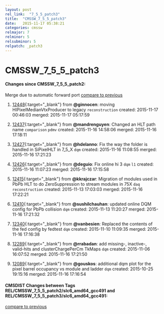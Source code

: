 ```yaml
---
layout: post
rel_link:  "7_5_5_patch3"
title:  "CMSSW_7_5_5_patch3"
date:   2015-11-17 05:38:21
categories: cmssw
relmajor: 7
relminor: 5
relsubminor: 5
relpatch: _patch3
---
```


# CMSSW_7_5_5_patch3
#### Changes since CMSSW_7_5_5_patch2:

<span class="glyphicon glyphicon-arrow-right"></span> Merge due to automatic forward port
[compare to previous](https://github.com/cms-sw/cmssw/compare/CMSSW_7_5_5_patch2...CMSSW_7_5_5_patch3)



1. [12448](http://github.com/cms-sw/cmssw/pull/12448){:target="_blank"}  from **@ginnocen**: moving HIPixelMedianVtxProducer to legacy `reconstruction`  created: 2015-11-17 00:46:03 merged: 2015-11-17 05:17:59

2. [12437](http://github.com/cms-sw/cmssw/pull/12437){:target="_blank"}  from **@mandrenguyen**: Changed an HLT path name `comparison`  `pdmv`  created: 2015-11-16 14:58:06 merged: 2015-11-16 17:18:11

3. [12427](http://github.com/cms-sw/cmssw/pull/12427){:target="_blank"}  from **@hdelanno**: Fix the way the folder is handled in SiPixelHLT in 7_5_X `dqm`  created: 2015-11-16 11:08:55 merged: 2015-11-16 17:21:23

4. [12426](http://github.com/cms-sw/cmssw/pull/12426){:target="_blank"}  from **@deguio**: Fix online hi 3 `dqm`  `l1`  created: 2015-11-16 11:07:23 merged: 2015-11-16 17:15:58

5. [12415](http://github.com/cms-sw/cmssw/pull/12415){:target="_blank"}  from **@kkrajczar**: Migration of modules used in PbPb HLT to do ZeroSuppression to stream modules in 75X `daq`  `reconstruction`  created: 2015-11-13 17:03:03 merged: 2015-11-16 17:22:21

6. [12410](http://github.com/cms-sw/cmssw/pull/12410){:target="_blank"}  from **@sushilchauhan**: updated online DQM config for PbPb collision `dqm`  created: 2015-11-13 11:20:27 merged: 2015-11-16 17:21:32

7. [12340](http://github.com/cms-sw/cmssw/pull/12340){:target="_blank"}  from **@vanbesien**: Replaced the contents of the fed config by fedtest `dqm`  created: 2015-11-10 11:09:35 merged: 2015-11-16 17:16:38

8. [12289](http://github.com/cms-sw/cmssw/pull/12289){:target="_blank"}  from **@rrabadan**: add missing-, inactive-, valid-hits and clusterChargePerCm TkMaps `dqm`  created: 2015-11-06 16:07:52 merged: 2015-11-16 17:21:50

9. [12089](http://github.com/cms-sw/cmssw/pull/12089){:target="_blank"}  from **@gouskos**: additional dqm plot for the pixel barrel occupancy vs module and ladder `dqm`  created: 2015-10-25 19:15:16 merged: 2015-11-16 17:16:54

#### CMSDIST Changes between Tags REL/CMSSW_7_5_5_patch2/slc6_amd64_gcc491 and REL/CMSSW_7_5_5_patch3/slc6_amd64_gcc491:

[compare to previous](https://github.com/cms-sw/cmsdist/compare/REL/CMSSW_7_5_5_patch2/slc6_amd64_gcc491...REL/CMSSW_7_5_5_patch3/slc6_amd64_gcc491)


